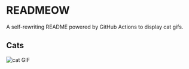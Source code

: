 # READMEOW

A self-rewriting README powered by GitHub Actions to display cat gifs.

## Cats

![cat GIF](https://media3.giphy.com/media/6byDVsPwzrz9K/200.gif?cid=9acd02daasurvxg2vhyz8hmkpazq86h810wsayoqeg07v0el&ep=v1_gifs_search&rid=200.gif&ct=g)

